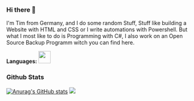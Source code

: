 ### Hi there 👋

I'm Tim from Germany, and I do some random Stuff, Stuff like building a Website with HTML and CSS or I write automations with Powershell. But what I most like to do is Programming with C#, I also work on an Open Source Backup Programm witch you can find here.

**Languages:**
<img height="32" width="32" src="https://cdn.jsdelivr.net/npm/simple-icons@v7/icons/csharp.svg" />


### Github Stats
[![Anurag's GitHub stats](https://github-readme-stats.vercel.app/api?username=SexyJackXy)](https://github.com/anuraghazra/github-readme-stats)
<img src="https://github-readme-stats.vercel.app/api/top-langs?username=zluvsand"/>
